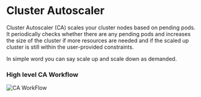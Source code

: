 # Cluster Autoscaler

Cluster Autoscaler (CA) scales your cluster nodes based on pending pods. It periodically checks whether there are any pending pods and increases the size of the cluster if more resources are needed and if the scaled up cluster is still within the user-provided constraints.

In simple word you can say scale up and scale down as demanded.

### High level CA Workflow

![CA WorkFlow](https://github.com/sanjaynaikwadi/kubernetes/blob/master/AutoScaling/CA/CA.png)

